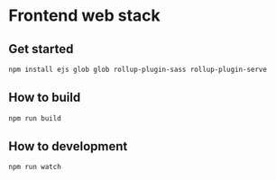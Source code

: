 # Frontend web stack

## Get started

```bash
npm install ejs glob glob rollup-plugin-sass rollup-plugin-serve
```

## How to build

```bash
npm run build
```

## How to development

```bash
npm run watch
```
